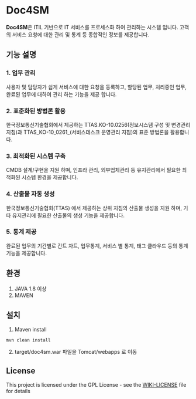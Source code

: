 # Doc4SM

**Doc4SM**은 ITIL 기반으로 IT 서비스를 프로세스화 하여 관리하는 시스템 입니다.
고객의 서비스 요청에 대한 관리 및 통계 등 종합적인 정보를 제공합니다.

## 기능 설명

### 1. 업무 관리

사용자 및 담당자가 쉽게 서비스에 대한 요청을 등록하고, 할당된 업무, 처리중인 업무, 완료된 업무에 대하여 관리 하는 기능을 제공 합니다.

###  2. 표준화된 방법론 활용

한국정보통신기술협회에서 제공하는 TTAS.KO-10.0256(정보시스템 구성 및 변경관리 지침)과 TTAS_KO-10_0261_(서비스데스크 운영관리 지침)의 표준 방법론을 활용합니다.

### 3. 최적화된 시스템 구축

CMDB 설계/구현을 지원 하며, 인프라 관리, 외부업체관리 등 유지관리에서 필요한 최적화된 시스템 환경을 제공합니다.

### 4. 산출물 자동 생성

한국정보통신기술협회(TTAS) 에서 제공하는 상위 지침의 산출물 생성을 지원 하며, 기타 유지관리에 필요한 산출물의 생성 기능을 제공합니다.

### 5. 통계 제공

완료된 업무의 기간별로 간트 차트, 업무통계, 서비스 별 통계, 태그 클라우드 등의 통계기능을 제공합니다.

## 환경

1. JAVA 1.8 이상
2. MAVEN

## 설치

1. Maven install

```
mvn clean install
```

2. target/doc4sm.war 파일을 Tomcat/webapps 로 이동



## License

This project is licensed under the GPL License - see the [WIKI-LICENSE](https://en.wikipedia.org/wiki/GNU_General_Public_License) file for details

